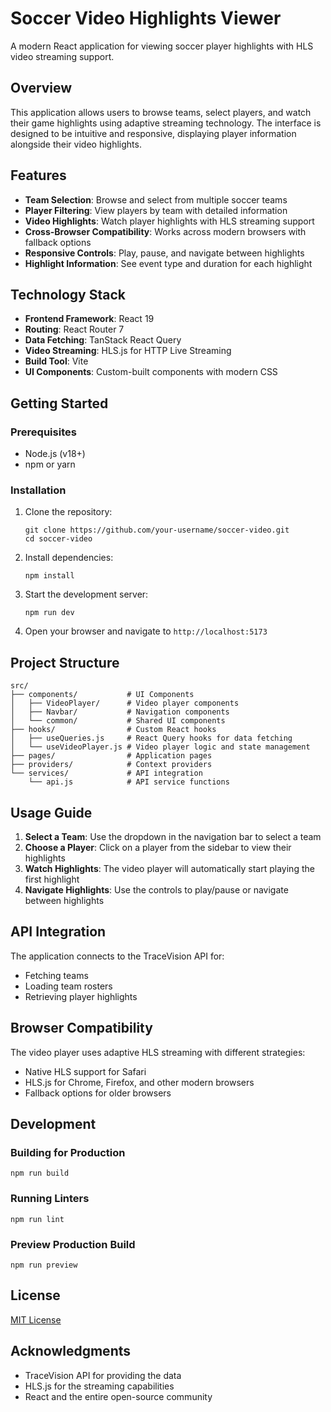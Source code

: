 # Soccer Video Highlights Viewer

A modern React application for viewing soccer player highlights with HLS video streaming support.

## Overview

This application allows users to browse teams, select players, and watch their game highlights using adaptive streaming technology. The interface is designed to be intuitive and responsive, displaying player information alongside their video highlights.

## Features

- **Team Selection**: Browse and select from multiple soccer teams
- **Player Filtering**: View players by team with detailed information
- **Video Highlights**: Watch player highlights with HLS streaming support
- **Cross-Browser Compatibility**: Works across modern browsers with fallback options
- **Responsive Controls**: Play, pause, and navigate between highlights
- **Highlight Information**: See event type and duration for each highlight

## Technology Stack

- **Frontend Framework**: React 19
- **Routing**: React Router 7
- **Data Fetching**: TanStack React Query
- **Video Streaming**: HLS.js for HTTP Live Streaming
- **Build Tool**: Vite
- **UI Components**: Custom-built components with modern CSS

## Getting Started

### Prerequisites

- Node.js (v18+)
- npm or yarn

### Installation

1. Clone the repository:
   ```
   git clone https://github.com/your-username/soccer-video.git
   cd soccer-video
   ```

2. Install dependencies:
   ```
   npm install
   ```

3. Start the development server:
   ```
   npm run dev
   ```

4. Open your browser and navigate to `http://localhost:5173`

## Project Structure

```
src/
├── components/           # UI Components
│   ├── VideoPlayer/      # Video player components
│   ├── Navbar/           # Navigation components
│   └── common/           # Shared UI components
├── hooks/                # Custom React hooks
│   ├── useQueries.js     # React Query hooks for data fetching
│   └── useVideoPlayer.js # Video player logic and state management
├── pages/                # Application pages
├── providers/            # Context providers
└── services/             # API integration
    └── api.js            # API service functions
```

## Usage Guide

1. **Select a Team**: Use the dropdown in the navigation bar to select a team
2. **Choose a Player**: Click on a player from the sidebar to view their highlights
3. **Watch Highlights**: The video player will automatically start playing the first highlight
4. **Navigate Highlights**: Use the controls to play/pause or navigate between highlights

## API Integration

The application connects to the TraceVision API for:
- Fetching teams
- Loading team rosters
- Retrieving player highlights

## Browser Compatibility

The video player uses adaptive HLS streaming with different strategies:
- Native HLS support for Safari
- HLS.js for Chrome, Firefox, and other modern browsers
- Fallback options for older browsers

## Development

### Building for Production

```
npm run build
```

### Running Linters

```
npm run lint
```

### Preview Production Build

```
npm run preview
```

## License

[MIT License](LICENSE)

## Acknowledgments

- TraceVision API for providing the data
- HLS.js for the streaming capabilities
- React and the entire open-source community